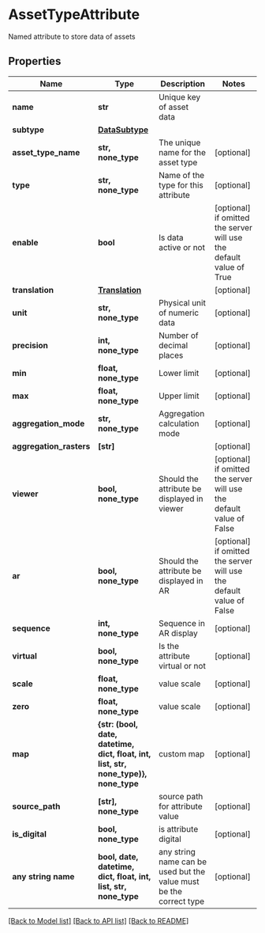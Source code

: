 # AssetTypeAttribute

Named attribute to store data of assets

## Properties
Name | Type | Description | Notes
------------ | ------------- | ------------- | -------------
**name** | **str** | Unique key of asset data | 
**subtype** | [**DataSubtype**](DataSubtype.md) |  | 
**asset_type_name** | **str, none_type** | The unique name for the asset type | [optional] 
**type** | **str, none_type** | Name of the type for this attribute | [optional] 
**enable** | **bool** | Is data active or not | [optional]  if omitted the server will use the default value of True
**translation** | [**Translation**](Translation.md) |  | [optional] 
**unit** | **str, none_type** | Physical unit of numeric data | [optional] 
**precision** | **int, none_type** | Number of decimal places | [optional] 
**min** | **float, none_type** | Lower limit | [optional] 
**max** | **float, none_type** | Upper limit | [optional] 
**aggregation_mode** | **str, none_type** | Aggregation calculation mode | [optional] 
**aggregation_rasters** | **[str]** |  | [optional] 
**viewer** | **bool, none_type** | Should the attribute be displayed in viewer | [optional]  if omitted the server will use the default value of False
**ar** | **bool, none_type** | Should the attribute be displayed in AR | [optional]  if omitted the server will use the default value of False
**sequence** | **int, none_type** | Sequence in AR display | [optional] 
**virtual** | **bool, none_type** | Is the attribute virtual or not | [optional] 
**scale** | **float, none_type** | value scale | [optional] 
**zero** | **float, none_type** | value scale | [optional] 
**map** | **{str: (bool, date, datetime, dict, float, int, list, str, none_type)}, none_type** | custom map | [optional] 
**source_path** | **[str], none_type** | source path for attribute value | [optional] 
**is_digital** | **bool, none_type** | is attribute digital | [optional] 
**any string name** | **bool, date, datetime, dict, float, int, list, str, none_type** | any string name can be used but the value must be the correct type | [optional]

[[Back to Model list]](../README.md#documentation-for-models) [[Back to API list]](../README.md#documentation-for-api-endpoints) [[Back to README]](../README.md)


